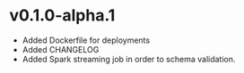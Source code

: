 # v0.1.0-alpha.1
- Added Dockerfile for deployments
- Added CHANGELOG
- Added Spark streaming job in order to schema validation.
